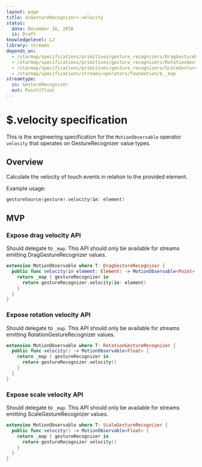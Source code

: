 ```yaml
---
layout: page
title: $<GestureRecognizer>.velocity
status:
  date: December 16, 2016
  is: Draft
knowledgelevel: L2
library: streams
depends_on:
  - /starmap/specifications/primitives/gesture_recognizers/DragGestureRecognizer
  - /starmap/specifications/primitives/gesture_recognizers/RotationGestureRecognizer
  - /starmap/specifications/primitives/gesture_recognizers/ScaleGestureRecognizer
  - /starmap/specifications/streams/operators/foundation/$._map
streamtype:
  in: GestureRecognizer
  out: Point|Float
---
```


# $<GestureRecognizer>.velocity specification

This is the engineering specification for the `MotionObservable` operator `velocity` that operates
on GestureRecognizer value types.

## Overview

Calculate the velocity of touch events in relation to the provided element.

Example usage:

```swift
gestureSource(gesture).velocity(in: element)
```

## MVP

### Expose drag velocity API

Should delegate to `_map`. This API should only be available for streams emitting
DragGestureRecognizer values.

```swift
extension MotionObservable where T: DragGestureRecognizer {
  public func velocity(in element: Element) -> MotionObservable<Point> {
    return _map { gestureRecognizer in
      return gestureRecognizer.velocity(in: element)
    }
  }
}
```

### Expose rotation velocity API

Should delegate to `_map`. This API should only be available for streams emitting
RotationGestureRecognizer values.

```swift
extension MotionObservable where T: RotationGestureRecognizer {
  public func velocity() -> MotionObservable<Float> {
    return _map { gestureRecognizer in
      return gestureRecognizer.velocity()
    }
  }
}
```

### Expose scale velocity API

Should delegate to `_map`. This API should only be available for streams emitting
ScaleGestureRecognizer values.

```swift
extension MotionObservable where T: ScaleGestureRecognizer {
  public func velocity() -> MotionObservable<Float> {
    return _map { gestureRecognizer in
      return gestureRecognizer.velocity()
    }
  }
}
```

